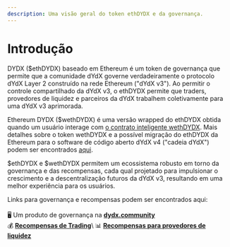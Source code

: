 ```yaml
---
description: Uma visão geral do token ethDYDX e da governança.
---
```


# Introdução

DYDX ($ethDYDX) baseado em Ethereum é um token de governança que permite que a comunidade dYdX governe verdadeiramente o protocolo dYdX Layer 2 construído na rede Ethereum ("dYdX v3"). Ao permitir o controle compartilhado da dYdX v3, o ethDYDX permite que traders, provedores de liquidez e parceiros da dYdX trabalhem coletivamente para uma dYdX v3 aprimorada.

Ethereum DYDX ($wethDYDX) é uma versão wrapped do ethDYDX obtida quando um usuário interage com [o contrato inteligente wethDYDX](https://etherscan.io/address/0x46b2deae6eff3011008ea27ea36b7c27255ddfa9). Mais detalhes sobre o token wethDYDX e a possível migração do ethDYDX da Ethereum para o software de código aberto dYdX v4 ("cadeia dYdX") podem ser encontrados [aqui](https://docs.dydx.community/dydx-token-migration/start-here/introduction).

$ethDYDX e $wethDYDX permitem um ecossistema robusto em torno da governança e das recompensas, cada qual projetado para impulsionar o crescimento e a descentralização futuros da dYdX v3, resultando em uma melhor experiência para os usuários.

Links para governança e recompensas podem ser encontrados aqui:\
\
🖥️ Um produto de governança na [**dydx.community**](https://dydx.community)\
💰 [**Recompensas de Trading**](rewards/trading-rewards.md)\ 📊 [**Recompensas para provedores de liquidez**](rewards/liquidity-provider-rewards.md)
